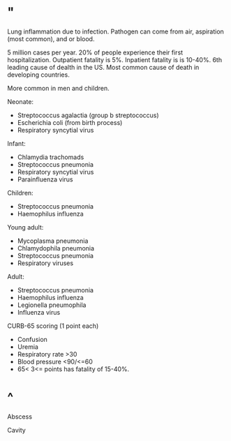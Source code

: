 # "

Lung inflammation due to infection.
Pathogen can come from air, aspiration (most common), and or blood.

5 million cases per year.
20% of people experience their first hospitalization.
Outpatient fatality is 5%.
Inpatient fatality is is 10-40%.
6th leading cause of dealth in the US.
Most common cause of death in developing countries.

More common in men and children.

Neonate:
- Streptococcus agalactia (group b streptococcus)
- Escherichia coli (from birth process)
- Respiratory syncytial virus

Infant:
- Chlamydia trachomads
- Streptococcus pneumonia
- Respiratory syncytial virus
- Parainfluenza virus

Children:
- Streptococcus pneumonia
- Haemophilus influenza

Young adult:
- Mycoplasma pneumonia
- Chlamydophila pneumonia
- Streptococcus pneumonia
- Respiratory viruses

Adult:
- Streptococcus pneumonia
- Haemophilus influenza
- Legionella pneumophila
- Influenza virus

CURB-65 scoring (1 point each)
- Confusion
- Uremia
- Respiratory rate >30
- Blood pressure <90/<=60
- 65<
3<= points has fatality of 15-40%.

# ^

Abscess

Cavity
